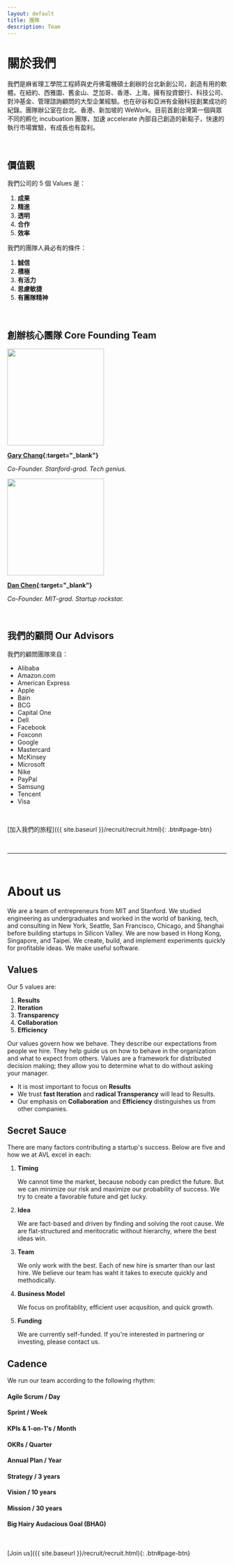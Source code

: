 ```yaml
---
layout: default
title: 團隊
description: Team
---
```


# 關於我們

我們是麻省理工學院工程師與史丹佛電機碩士創辦的台北新創公司，創造有用的軟體。在紐約、西雅圖、舊金山、芝加哥、香港、上海，擁有投資銀行、科技公司、對沖基金、管理諮詢顧問的大型企業經驗。也在矽谷和亞洲有金融科技創業成功的紀錄。團隊辦公室在台北、香港、新加坡的 WeWork。目前首創台灣第一個與眾不同的孵化 incubuation 團隊，加速 accelerate 內部自己創造的新點子，快速的執行市場實驗，有成長也有盈利。

<br>

## 價值觀

我們公司的 5 個 Values 是：

1. **成果**
1. **精進**
1. **透明**
1. **合作**
1. **效率**

我們的團隊人員必有的條件：

1. **誠信**
1. **積極**
1. **有活力**
1. **思慮敏捷**
1. **有團隊精神**

<br>

## 創辦核心團隊 Core Founding Team

<img src='https://lh3.googleusercontent.com/NmrTdQ6x_GqI4816ovmUjJVnbHiXMiZ6gciXa_y94AGeaJ7JUbbXjOUO2Z-e_rZg4vUh8A9ctTOJEX7kxlF7APNdBJynEPRlJI9uWWlKh4wRksvIIRMjWO3qwqZyUSRyQOWU-5WaHPlHBjPNm6xodELTjfnl_IV7ZQqBEX0nCNerYCAuNafyBG8f1WtOw_BA7w3wqUxHrRwwNVzg3THFv9Te53QZj9pxUOZ5RaYy421KRy1_FuDwv7Gv5Uqp_bj698gZ1CPmQDs7FJbKlQkjl_oZ2cq6zLpeunUnh0DMQd1HOg9g52qTsTicpALQ5sCJnbNv2lqcChAPxNtAJLkH14L1OMfyK0qucww8namOl1Cs2Ix-G9pFq1NdCtJmRZf0r8jevLQXF5Rs3TsRqJy1EHO8RDoTQPGMckYqlu7NSwrb9HNHgIFHPQsjliUyHwkwp0LosfF1Vv8tqGc3BOcSARr5V-hI2zX744-UcpaPBDyWL3i2s3ZaSDQHppEhdRStY8fIy_X-8s4Te77ycFuOljo_v80x0mRzNBcrwLSC5XksBKFbkgS-UNI5iCS5d00dOt3oKe9F4EIV9yXr5FBmbdTxtoHsbNaX6IaH-DwT_vf_c8pzk_6b-PVFzCfqJanVT2FJHPf1CWVFBrla8RGaU5jeAlpHle_bEXK2Ha4b76dBgyp3mJnmKN94=s953-no' width="222"/>

**[Gary Chang](https://www.linkedin.com/in/gary-c-320b62b8/ "Gary's LinkedIn"){:target="_blank"}**

_Co-Founder. Stanford-grad. Tech genius._

<img src='https://lh3.googleusercontent.com/f15xOZyyVL1RypXo0tVfaUYnfCEuAJFNsYvQptXda-vaswqZiTvIY6l4DN3oNSEd5khjLiXvB6NjM1yWNkAuNNpVE3CsdcNUxUbPZ3Bbr7IpL6PwYke9Fmf1IiqGhcIXVcMXBBLM0TK_5pTHvdvbRb8DMyNtOUf6jGYLpw-SJOPdw6Ih2EM7d0ptm4MKbG_YiKZfbRfsnAhv2FEy65Z0T6V932bfGsG6juyoa6LtBRNLwmITVE12fc3Lb8MPso_EsH9fmEMtSREHr1Up-ga4fliy1sfoGd8eDFAwQCUll7fYeN0elV2E7Feahjq5OS3HKdzqCdaANwfNJVzKx6U4gcuz5xxmmFzdRU_2tgKqAWhVWD4_0QgOs3Qp4LF73VutBt40U7aMMr0vJGeZk1tiXXOzfDMl9RcGIO6f_sYzfcAii5YCslANc-diC2Vo2NAnF1kRjfK_ps28QUXmXijUk_ZCjxJbtoIZzkoqyk_szWdciS33ABAhWWpQJTOZKub13WSz-SJQlLBEUeClH7_2cYq4NYEaXBFZHz5YTb-kuKO0nlkvK0GN2XwRt6cT4Dvpy4NgxbDKfPyRBUXaEyWnewZaY7b_JTJwZl3ph0gi8-f_0vR7-V4_ubz7FV7Q1IPZ54IopVoTBGxqisbn2FVe05l1wTKBO84mylMJfDJy6Gyy2mx5X_vmTh1f=s1642-no' width="222"/>

**[Dan Chen](https://www.linkedin.com/in/danchen1013/ "Dan's LinkedIn"){:target="_blank"}**

_Co-Founder. MIT-grad. Startup rockstar._

<br>

## 我們的顧問 Our Advisors

我們的顧問團隊來自：

* Alibaba
* Amazon.com
* American Express
* Apple
* Bain
* BCG
* Capital One
* Dell
* Facebook
* Foxconn
* Google
* Mastercard
* McKinsey
* Microsoft
* Nike
* PayPal
* Samsung
* Tencent
* Visa


<br>

[加入我們的旅程]({{ site.baseurl }}/recruit/recruit.html){: .btn#page-btn}

<br>

---

<br>

# About us

We are a team of entrepreneurs from MIT and Stanford. We studied engineering as undergraduates and worked in the world of banking, tech, and consulting in New York, Seattle, San Francisco, Chicago, and Shanghai before building startups in Silicon Valley. We are now based in Hong Kong, Singapore, and Taipei. We create, build, and implement experiments quickly for profitable ideas. We make useful software.


## Values

Our 5 values are:

1. **Results**
1. **Iteration**
1. **Transparency**
1. **Collaboration**
1. **Efficiency**

Our values govern how we behave. They describe our expectations from people we hire. They help guide us on how to behave in the organization and what to expect from others. Values are a framework for distributed decision making; they allow you to determine what to do without asking your manager. 

* It is most important to focus on **Results**
* We trust **fast Iteration** and **radical Transperancy** will lead to Results. 
* Our emphasis on **Collaboration** and **Efficiency** distinguishes us from other companies.


## Secret Sauce
There are many factors contributing a startup's success. Below are five and how we at AVL excel in each:

1. **Timing**

	We cannot time the market, because nobody can predict the future. But we can minimize our risk and maximize our probability of success. We try to create a favorable future and get lucky.


2. **Idea**

	We are fact-based and driven by finding and solving the root cause. We are flat-structured and meritocratic without hierarchy, where the best ideas win. 

3. **Team**

	We only work with the best. Each of new hire is smarter than our last hire. We believe our team has waht it takes to execute quickly and methodically. 

4. **Business Model**

	We focus on profitablity, efficient user acqusition, and quick growth.

5. **Funding**

	We are currently self-funded. If you're interested in partnering or investing, please contact us.

## Cadence

We run our team according to the following rhythm: 

#### Agile Scrum / Day 
#### Sprint / Week
#### KPIs & 1-on-1's / Month
#### OKRs / Quarter 
#### Annual Plan / Year
#### Strategy / 3 years
#### Vision / 10 years
#### Mission / 30 years
#### Big Hairy Audacious Goal (BHAG)
<!-- Our BHAG is to become the most popular X for Y in Z industry. For this to happen, we need to be best are making A much more B. -->

<br>

[Join us]({{ site.baseurl }}/recruit/recruit.html){: .btn#page-btn}